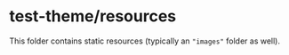 # test-theme/resources

This folder contains static resources (typically an `"images"` folder as well).
